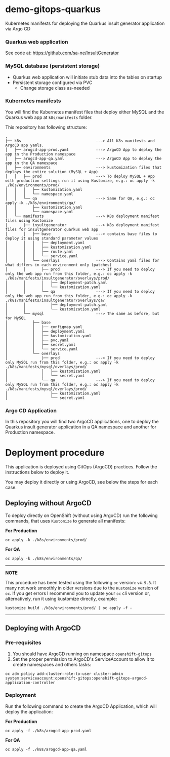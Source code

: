 # demo-gitops-quarkus
Kubernetes manifests for deploying the Quarkus insult generator application via Argo CD

### Quarkus web application
See code at: https://github.com/sa-ne/InsultGenerator

### MySQL database (persistent storage)
* Quarkus web application will initiate stub data into the tables on startup
* Persistent storage configured via PVC
    * Change storage class as-needed

### Kubernetes manifests

You will find the Kubernetes manifest files that deploy either MySQL and the Quarkus web app at `k8s/manifests` folder.

This repository has following structure:

```
.
├── k8s                                 ---> All K8s manifests and ArgoCD app yamls.
│   ├── arogcd-app-prod.yaml            ---> ArgoCD App to deploy the app in the Production namespace
│   ├── arogcd-app-qa.yaml              ---> ArgoCD App to deploy the app in the QA namespace
│   ├── environments                    ---> kustomization files that deploys the entire solution (MySQL + App) 
│   │   ├── prod                        ---> To deploy MySQL + App with production settings run it using Kustomize, e.g.: oc apply -k ./k8s/environments/prod/
│   │   │   ├── kustomization.yaml
│   │   │   └── namespace.yaml
│   │   └── qa                          ---> Same for QA, e.g.: oc apply -k ./k8s/environments/qa/
│   │       ├── kustomization.yaml
│   │       └── namespace.yaml
│   └── manifests                       ---> K8s deployment manifest files using Kustomize
│       ├── insultgenerator             ---> K8s deployment manifest files for insultgenerator quarkus web app
│       │   ├── base                    ---> contains base files to deploy it using standard parameter values
│       │   │   ├── deployment.yaml
│       │   │   ├── kustomization.yaml
│       │   │   ├── route.yaml
│       │   │   └── service.yaml
│       │   └── overlays                ---> Contains yaml files for what differs in each environment only (patches)
│       │       ├── prod                ---> If you need to deploy only the web app run from this folder, e.g.: oc apply -k ./k8s/manifests/insultgenerator/overlays/prod/
│       │       │   ├── deployment-patch.yaml
│       │       │   └── kustomization.yaml
│       │       └── qa                  ---> If you need to deploy only the web app run from this folder, e.g.: oc apply -k ./k8s/manifests/insultgenerator/overlays/qa/
│       │           ├── deployment-patch.yaml
│       │           └── kustomization.yaml
│       └── mysql                       ---> The same as before, but for MySQL
│           ├── base
│           │   ├── configmap.yaml
│           │   ├── deployment.yaml
│           │   ├── kustomization.yaml
│           │   ├── pvc.yaml
│           │   ├── secret.yaml
│           │   └── service.yaml
│           └── overlays
│               ├── prod                ---> If you need to deploy only MySQL run from this folder, e.g.: oc apply -k ./k8s/manifests/mysql/overlays/prod/
│               │   ├── kustomization.yaml
│               │   └── secret.yaml
│               └── qa                  ---> If you need to deploy only MySQL run from this folder, e.g.: oc apply -k ./k8s/manifests/mysql/overlays/prod/
│                   ├── kustomization.yaml
│                   └── secret.yaml
```

### Argo CD Application

In this repository you will find two ArgoCD applications, one to deploy the Quarkus insult generator application in a QA namespace and another for Production namespace.

# Deployment procedure

This application is deployed using GitOps (ArgoCD) practices. Follow the instructions below to deploy it.

You may deploy it directly or using ArgoCD, see below the steps for each case.

## Deploying without ArgoCD

To deploy directly on OpenShift (without using ArgoCD) run the following commands, that uses `Kustomize` to generate all manifests:

**For Production** 

```
oc apply -k ./k8s/environments/prod/
```

**For QA**

```
oc apply -k ./k8s/environments/qa/
```

---
**NOTE**

This procedure has been tested using the following `oc` version: `v4.9.8`. It many not work smoothly in older versions due to the `Kustomize` version of `oc`. If you get errors I recommend you to update your `oc` cli version or, alternatively, run it using kustomize directly, example:

```
kustomize build ./k8s/environments/prod/ | oc apply -f -
```
---

## Deploying with ArgoCD

### Pre-requisites

1. You should have ArgoCD running on namespace `openshift-gitops`
2. Set the proper permission to ArgoCD's ServiceAccount to allow it to create namespaces and others tasks:
```
oc adm policy add-cluster-role-to-user cluster-admin system:serviceaccount:openshift-gitops:openshift-gitops-argocd-application-controller
```

### Deployment

Run the following command to create the ArgoCD Application, which will deploy the application:

**For Production** 

```
oc apply -f ./k8s/arogcd-app-prod.yaml
```

**For QA** 

```
oc apply -f ./k8s/arogcd-app-qa.yaml
```
